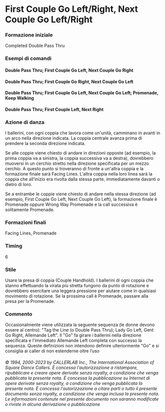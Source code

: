 # First Couple Go Left/Right, Next Couple Go Left/Right

### Formazione iniziale
Completed Double Pass Thru

### Esempi di comandi
#### Double Pass Thru; First Couple Go Left, Next Couple Go Right
#### Double Pass Thru; First Couple Go Right, Next Couple Go Left
#### Double Pass Thru; First Couple Go Left, Next Couple Go Left; Promenade, Keep Walking
#### Double Pass Thru; First Couple Left, Next Right

### Azione di danza
I ballerini, con ogni coppia che lavora come un'unità, camminano in avanti in un arco nella
direzione indicata. La coppia centrale avanza prima di prendere la seconda direzione indicata.

Se alle coppie viene chiesto di andare in direzioni opposte (ad esempio, la prima coppia va a sinistra, la
coppia successiva va a destra), dovrebbero muoversi in un cerchio stretto nella direzione specificata per un
mezzo cerchio. A questo punto si troveranno di fronte a un'altra coppia e la formazione finale sarà Facing
Lines. L'altra coppia nella loro linea sarà la coppia che all’inizio era rivolta dalla stessa parte,
immediatamente davanti o dietro di loro.

Se a entrambe le coppie viene chiesto di andare nella stessa direzione (ad esempio, First Couple Go Left,
Next Couple Go Left), la formazione finale è Promenade oppure Wrong Way Promenade e la call successiva è
solitamente Promenade.

### Formazioni finali
Facing Lines, Promenade

### Timing
6

### Stile
Usare la presa di coppia (Couple Handhold). I ballerini di ogni coppia che stanno effettuando la virata più
stretta fungono da punto di rotazione e dovrebbero esercitare una leggera pressione per aiutare come in
qualsiasi movimento di rotazione. Se la prossima call è Promenade, passare alla presa per la Promenade.

### Commento
Occasionalmente viene utilizzata la seguente sequenza (le donne devono essere al centro): "Tag the
Line (o Double Pass Thru); Lady Go Left, Gent Go Right, Allemande Left". Il "Go" fa girare i ballerini nella
direzione specificata e l'immediato Allemande Left completa con successo la sequenza. Queste definizioni non
intendono definire ulteriormente "Go" e si consiglia ai caller di non estenderne oltre l’uso

###### © 1994, 2000-2023 by CALLERLAB Inc., The International Association of Square Dance Callers.  È concessa l'autorizzazione a ristampare, ripubblicare e creare opere derivate senza royalty, a condizione che venga pubblicata la presente nota. È concessa la pubblicazione su Internet di opere derivate senza royalty, a condizione che venga pubblicata la presente nota. È concessa l'autorizzazione a citare parti o tutto il presente documento senza royalty, a condizione che venga inclusa la presente nota. Le informazioni contenute nel presente documento non saranno modificate o riviste in alcuna derivazione o pubblicazione